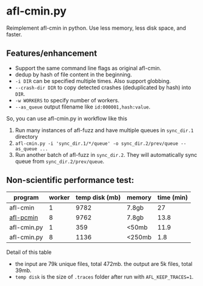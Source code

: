 # afl-cmin.py
Reimplement afl-cmin in python. Use less memory, less disk space, and faster.

## Features/enhancement
 - Support the same command line flags as original afl-cmin.
 - dedup by hash of file content in the beginning.
 - `-i DIR` can be specified multiple times. Also support globbing.
 - `--crash-dir DIR` to copy detected crashes (deduplicated by hash) into `DIR`.
 - `-w WORKERS` to specify number of workers.
 - `--as_queue` output filename like `id:000001,hash:value`.

So, you can use afl-cmin.py in workflow like this

1. Run many instances of afl-fuzz and have multiple queues in `sync_dir.1` directory
2. `afl-cmin.py -i 'sync_dir.1/*/queue' -o sync_dir.2/prev/queue --as_queue ...`
3. Run another batch of afl-fuzz in `sync_dir.2`. They will automatically sync queue from `sync_dir.2/prev/queue`.

## Non-scientific performance test: 

program     | worker | temp disk (mb) | memory | time (min)
----------- | ------ | -------------- | ------ | ----------
afl-cmin    |     1  |      9782      | 7.8gb  | 27
[afl-pcmin] |     8  |      9762      | 7.8gb  | 13.8
afl-cmin.py |     1  |       359      | <50mb  | 11.9
afl-cmin.py |     8  |      1136      | <250mb | 1.8

[afl-pcmin]: https://github.com/bnagy/afl-trivia

Detail of this table
- the input are 79k unique files, total 472mb. the output are 5k files, total 39mb.
- `temp disk` is the size of `.traces` folder after run with `AFL_KEEP_TRACES=1`.

